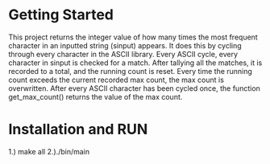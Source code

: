 Getting Started
===============

This project returns the integer value of how many times the most frequent character
in an inputted string (sinput) appears. It does this by cycling through every character
in the ASCII library. Every ASCII cycle, every character in sinput is checked for a match.
After tallying all the matches, it is recorded to a total, and the running count is reset.
Every time the running count exceeds the current recorded max count, the max count is overwritten.
After every ASCII character has been cycled once, the function get_max_count() returns the value
of the max count.

Installation and RUN
====================
 1.) make all
 2.)./bin/main
